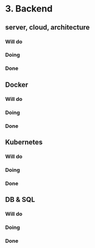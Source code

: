 # 3. Backend

## server, cloud, architecture

### Will do

### Doing

### Done

## Docker

### Will do

### Doing

### Done

## Kubernetes

### Will do

### Doing

### Done

## DB & SQL

### Will do

### Doing

### Done
